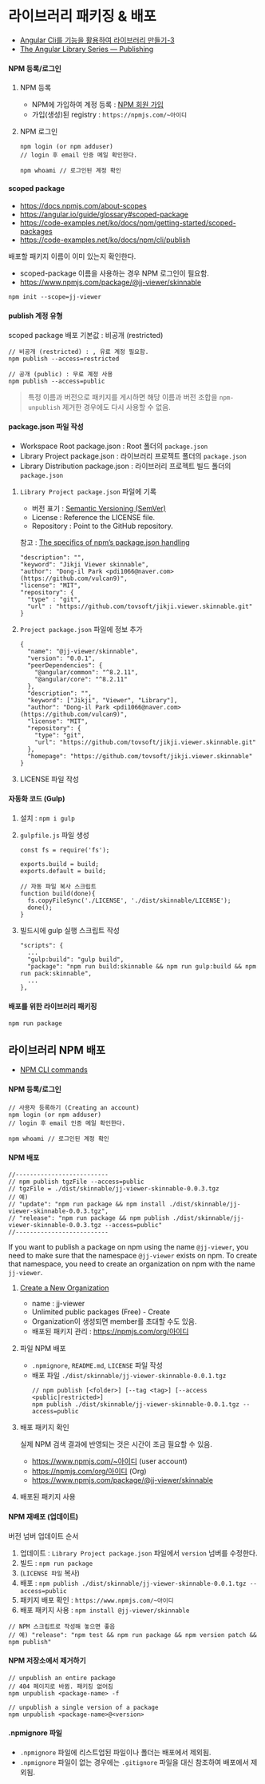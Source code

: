 
# 라이브러리 패키징 & 배포

- [Angular Cli를 기능을 활용하여 라이브러리 만들기-3](https://byeonggi.github.io/blog/angular-cli를-기능을-활용하여-라이브러리-만들기-3)
- [The Angular Library Series — Publishing](https://blog.angularindepth.com/the-angular-library-series-publishing-ce24bb673275)

#### NPM 등록/로그인

1. NPM 등록
    - NPM에 가입하여 계정 등록 : [NPM 회원 가입](https://docs.npmjs.com/getting-started/publishing-npm-packages)
    - 가입(생성)된 registry : `https://npmjs.com/~아이디`

2. NPM 로그인
    ```
    npm login (or npm adduser)
    // login 후 email 인증 메일 확인한다.
    
    npm whoami // 로그인된 계정 확인
    ```
    
#### scoped package
- https://docs.npmjs.com/about-scopes
- https://angular.io/guide/glossary#scoped-package
- https://code-examples.net/ko/docs/npm/getting-started/scoped-packages
- https://code-examples.net/ko/docs/npm/cli/publish

배포할 패키지 이름이 이미 있는지 확인한다.
- scoped-package 이름을 사용하는 경우 NPM 로그인이 필요함.
- https://www.npmjs.com/package/@jj-viewer/skinnable  

```
npm init --scope=jj-viewer
```

#### publish 계정 유형
scoped package 배포 기본값 : 비공개 (restricted)
```
// 비공개 (restricted) : , 유료 계정 필요함.
npm publish --access=restricted

// 공개 (public) : 무료 계정 사용
npm publish --access=public
```
> 특정 이름과 버전으로 패키지를 게시하면 해당 이름과 버전 조합을 `npm-unpublish` 제거한 경우에도 다시 사용할 수 없음.

#### package.json 파일 작성
- Workspace Root package.json : Root 폴더의 `package.json`
- Library Project package.json : 라이브러리 프로젝트 폴더의 `package.json`
- Library Distribution package.json : 라이브러리 프로젝트 빌드 폴더의 `package.json`

1. `Library Project package.json` 파일에 기록 

    - 버전 표기 : [Semantic Versioning (SemVer)](https://semver.org/)
    - License : Reference the LICENSE file.
    - Repository : Point to the GitHub repository.

    참고 : [The specifics of npm’s package.json handling](https://docs.npmjs.com/files/package.json)
    ```
    "description": "",
    "keyword": "Jikji Viewer skinnable",
    "author": "Dong-il Park <pdi1066@naver.com> (https://github.com/vulcan9)",
    "license": "MIT",
    "repository": {
      "type" : "git",
      "url" : "https://github.com/tovsoft/jikji.viewer.skinnable.git"
    }
    ```

2. `Project package.json` 파일에 정보 추가 
    ```
    {
      "name": "@jj-viewer/skinnable",
      "version": "0.0.1",
      "peerDependencies": {
        "@angular/common": "^8.2.11",
        "@angular/core": "^8.2.11"
      },
      "description": "",
      "keyword": ["Jikji", "Viewer", "Library"],
      "author": "Dong-il Park <pdi1066@naver.com> (https://github.com/vulcan9)",
      "license": "MIT",
      "repository": {
        "type": "git",
        "url": "https://github.com/tovsoft/jikji.viewer.skinnable.git"
      },
      "homepage": "https://github.com/tovsoft/jikji.viewer.skinnable"
    }
    ```

3. LICENSE 파일 작성

#### 자동화 코드 (Gulp)

1. 설치 : `npm i gulp`

2. `gulpfile.js` 파일 생성
    ```
    const fs = require('fs');
    
    exports.build = build;
    exports.default = build;
    
    // 자동 파일 복사 스크립트
    function build(done){
      fs.copyFileSync('./LICENSE', './dist/skinnable/LICENSE');
      done();
    }
    ```

3. 빌드시에 gulp 실행 스크립트 작성
    ```
    "scripts": {
      ...
      "gulp:build": "gulp build",
      "package": "npm run build:skinnable && npm run gulp:build && npm run pack:skinnable",
      ...
    },
    ```

#### 배포를 위한 라이브러리 패키징 
```
npm run package
```

## 라이브러리 NPM 배포
- [NPM CLI commands](https://docs.npmjs.com/cli-documentation/)

#### NPM 등록/로그인
```
// 사용자 등록하기 (Creating an account)
npm login (or npm adduser)
// login 후 email 인증 메일 확인한다.

npm whoami // 로그인된 계정 확인
```

#### NPM 배포

```
//--------------------------
// npm publish tgzFile --access=public
// tgzFile = ./dist/skinnable/jj-viewer-skinnable-0.0.3.tgz
// 예)
// "update": "npm run package && npm install ./dist/skinnable/jj-viewer-skinnable-0.0.3.tgz",
// "release": "npm run package && npm publish ./dist/skinnable/jj-viewer-skinnable-0.0.3.tgz --access=public"
//--------------------------
```

If you want to publish a package on npm using the name `@jj-viewer`, 
you need to make sure that the namespace `@jj-viewer` exists on npm. 
To create that namespace, you need to create an organization on npm with the name `jj-viewer`.

1. [Create a New Organization](https://www.npmjs.com/org/create)
    - name : jj-viewer
    - Unlimited public packages (Free) - Create
    - Organization이 생성되면 member를 초대할 수도 있음.
    - 배포된 패키지 관리 : https://npmjs.com/org/아이디

2. 파일 NPM 배포
    - `.npmignore`, `README.md`, `LICENSE` 파일 작성
    - 배포 파일 `./dist/skinnable/jj-viewer-skinnable-0.0.1.tgz`
      ```
      // npm publish [<folder>] [--tag <tag>] [--access <public|restricted>]
      npm publish ./dist/skinnable/jj-viewer-skinnable-0.0.1.tgz --access=public
      ```

3. 배포 패키지 확인

    실제 NPM 검색 결과에 반영되는 것은 시간이 조금 필요할 수 있음.
     - https://www.npmjs.com/~아이디 (user account)
     - https://npmjs.com/org/아이디 (Org)
     - https://www.npmjs.com/package/@jj-viewer/skinnable 

4. 배포된 패키지 사용

#### NPM 재배포 (업데이트)
버전 넘버 업데이트 순서

1. 업데이트 : `Library Project package.json` 파일에서 `version` 넘버를 수정한다.
2. 빌드 : `npm run package`
3. (`LICENSE 파일` 복사)
4. 배포 : `npm publish ./dist/skinnable/jj-viewer-skinnable-0.0.1.tgz --access=public`
5. 패키지 배포 확인 : `https://www.npmjs.com/~아이디`
6. 배포 패키지 사용 : `npm install @jj-viewer/skinnable`
```
// NPM 스크립트로 작성해 놓으면 좋음
// 예) "release": "npm test && npm run package && npm version patch && npm publish"
```

#### NPM 저장소에서 제거하기
```
// unpublish an entire package
// 404 페이지로 바뀜. 패키징 없어짐
npm unpublish <package-name> -f

// unpublish a single version of a package
npm unpublish <package-name>@<version>
```

#### .npmignore 파일 
- `.npmignore` 파일에 리스트업된 파일이나 폴더는 배포에서 제외됨.
- `.npmignore` 파일이 없는 경우에는 `.gitignore` 파일을 대신 참조하여 배포에서 제외됨.


